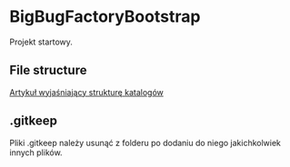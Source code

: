 # BigBugFactoryBootstrap

Projekt startowy.

## File structure

[Artykuł wyjaśniający strukturę katalogów](https://itnext.io/choosing-a-highly-scalable-folder-structure-in-angular-d987de65ec7)

## .gitkeep

Pliki .gitkeep należy usunąć z folderu po dodaniu do niego jakichkolwiek innych plików.
